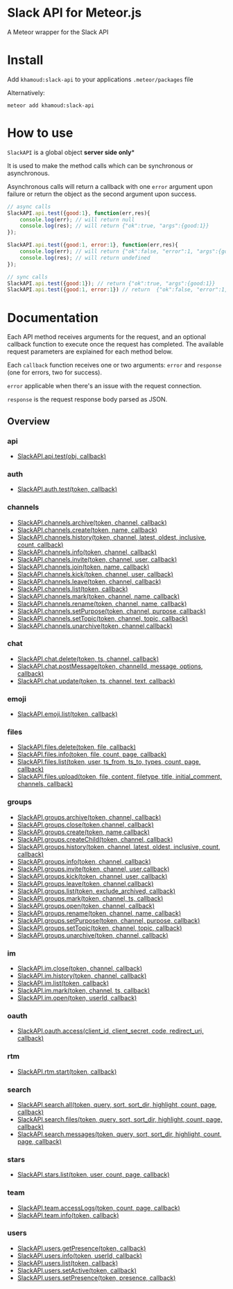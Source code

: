 # Slack API for Meteor.js

A Meteor wrapper for the Slack API

# Install

Add `khamoud:slack-api` to your applications `.meteor/packages` file

Alternatively:
```
meteor add khamoud:slack-api
```
# How to use

`SlackAPI` is a global object **server side only***

It is used to make the method calls which can be synchronous or asynchronous.

Asynchronous calls will return a callback with one `error` argument upon failure or return the object as the second argument upon success.

```javascript
// async calls
SlackAPI.api.test({good:1}, function(err,res){
    console.log(err); // will return null
    console.log(res); // will return {"ok":true, "args":{good:1}}
});

SlackAPI.api.test({good:1, error:1}, function(err,res){
    console.log(err); // will return {"ok":false, "error":1, "args":{good:1, error:1}}
    console.log(res); // will return undefined
});

// sync calls
SlackAPI.api.test({good:1}); // return {"ok":true, "args":{good:1}}
SlackAPI.api.test({good:1, error:1}) // return  {"ok":false, "error":1, "args":{good:1, error:1}}
```

# Documentation

Each API method receives arguments for the request, and an optional callback function to execute once the request has completed. The available request parameters are explained for each method below.

Each `callback` function receives one or two arguments: `error` and `response` (one for errors, two for success).

`error` applicable when there's an issue with the request connection.

`response` is the request response body parsed as JSON.

## Overview

### api

* [SlackAPI.api.test(obj, callback)](https://api.slack.com/methods/api.test)

### auth

* [SlackAPI.auth.test(token, callback)](https://api.slack.com/methods/auth.test)

### channels

* [SlackAPI.channels.archive(token, channel, callback)](https://api.slack.com/methods/channels.archive)
* [SlackAPI.channels.create(token, name, callback)](https://api.slack.com/methods/channels.create)
* [SlackAPI.channels.history(token, channel, latest, oldest, inclusive, count, callback)](https://api.slack.com/methods/channels.history)
* [SlackAPI.channels.info(token, channel, callback)](https://api.slack.com/methods/channels.info)
* [SlackAPI.channels.invite(token, channel, user, callback)](https://api.slack.com/methods/channels.invite)
* [SlackAPI.channels.join(token, name, callback)](https://api.slack.com/methods/channels.join)
* [SlackAPI.channels.kick(token, channel, user, callback)](https://api.slack.com/methods/channels.kick)
* [SlackAPI.channels.leave(token, channel, callback)](https://api.slack.com/methods/channels.leave)
* [SlackAPI.channels.list(token, callback)](https://api.slack.com/methods/channels.list)
* [SlackAPI.channels.mark(token, channel, name, callback)](https://api.slack.com/methods/channels.mark)
* [SlackAPI.channels.rename(token, channel, name, callback)](https://api.slack.com/methods/channels.rename)
* [SlackAPI.channels.setPurpose(token, channel, purpose, callback)](https://api.slack.com/methods/channels.setPurpose)
* [SlackAPI.channels.setTopic(token, channel, topic, callback)](https://api.slack.com/methods/channels.setTopic)
* [SlackAPI.channels.unarchive(token, channel,callback)](https://api.slack.com/methods/channels.unarchive)

### chat

* [SlackAPI.chat.delete(token, ts, channel, callback)](https://api.slack.com/methods/chat.delete)
* [SlackAPI.chat.postMessage(token, channelId, message, options, callback)](https://api.slack.com/methods/chat.postMessage)
* [SlackAPI.chat.update(token, ts, channel, text, callback)](https://api.slack.com/methods/chat.update)

### emoji

* [SlackAPI.emoji.list(token, callback)](https://api.slack.com/methods/emoji.list)

### files

* [SlackAPI.files.delete(token, file, callback)](https://api.slack.com/methods/files.delete)
* [SlackAPI.files.info(token, file, count, page, callback)](https://api.slack.com/methods/files.info)
* [SlackAPI.files.list(token, user, ts_from, ts_to, types, count, page, callback)](https://api.slack.com/methods/files.list)
* [SlackAPI.files.upload(token, file, content, filetype, title, initial_comment, channels, callback)](https://api.slack.com/methods/files.upload)

### groups

* [SlackAPI.groups.archive(token, channel, callback)](https://api.slack.com/methods/groups.archive)
* [SlackAPI.groups.close(token,channel, callback)](https://api.slack.com/methods/groups.close)
* [SlackAPI.groups.create(token, name,callback)](https://api.slack.com/methods/groups.create)
* [SlackAPI.groups.createChild(token, channel, callback)](https://api.slack.com/methods/groups.createChild)
* [SlackAPI.groups.history(token, channel, latest, oldest, inclusive, count, callback)](https://api.slack.com/methods/groups.history)
* [SlackAPI.groups.info(token, channel, callback)](https://api.slack.com/methods/groups.info)
* [SlackAPI.groups.invite(token, channel, user,callback)](https://api.slack.com/methods/groups.invite)
* [SlackAPI.groups.kick(token, channel, user, callback)](https://api.slack.com/methods/groups.kick)
* [SlackAPI.groups.leave(token, channel,callback)](https://api.slack.com/methods/groups.leave)
* [SlackAPI.groups.list(token, exclude_archived, callback)](https://api.slack.com/methods/groups.list)
* [SlackAPI.groups.mark(token, channel, ts, callback)](https://api.slack.com/methods/groups.mark)
* [SlackAPI.groups.open(token, channel, callback)](https://api.slack.com/methods/groups.open)
* [SlackAPI.groups.rename(token, channel, name, callback)](https://api.slack.com/methods/groups.rename)
* [SlackAPI.groups.setPurpose(token, channel, purpose, callback)](https://api.slack.com/methods/groups.setPurpose)
* [SlackAPI.groups.setTopic(token, channel, topic, callback)](https://api.slack.com/methods/groups.setTopic)
* [SlackAPI.groups.unarchive(token, channel, callback)](https://api.slack.com/methods/groups.unarchive)

### im

* [SlackAPI.im.close(token, channel, callback)](https://api.slack.com/methods/im.close)
* [SlackAPI.im.history(token, channel, callback)](https://api.slack.com/methods/im.history)
* [SlackAPI.im.list(token, callback)](https://api.slack.com/methods/im.list)
* [SlackAPI.im.mark(token, channel, ts, callback)](https://api.slack.com/methods/im.mark)
* [SlackAPI.im.open(token, userId, callback)](https://api.slack.com/methods/im.open)

### oauth

* [SlackAPI.oauth.access(client_id, client_secret, code, redirect_uri, callback)](https://api.slack.com/methods/oauth.access)

### rtm

* [SlackAPI.rtm.start(token, callback)](https://api.slack.com/methods/rtm.start)

### search

* [SlackAPI.search.all(token, query, sort, sort_dir, highlight, count, page, callback)](https://api.slack.com/methods/search.all)
* [SlackAPI.search.files(token, query, sort, sort_dir, highlight, count, page, callback)](https://api.slack.com/methods/search.files)
* [SlackAPI.search.messages(token, query, sort, sort_dir, highlight, count, page, callback)](https://api.slack.com/methods/search.messages)

### stars

* [SlackAPI.stars.list(token, user, count, page, callback)](https://api.slack.com/methods/stars.list)

### team

* [SlackAPI.team.accessLogs(token, count, page, callback)](https://api.slack.com/methods/team.accessLogs)
* [SlackAPI.team.info(token, callback)](https://api.slack.com/methods/team.info)

### users

* [SlackAPI.users.getPresence(token, callback)](https://api.slack.com/methods/users.getPresence)
* [SlackAPI.users.info(token, userId, callback)](https://api.slack.com/methods/users.info)
* [SlackAPI.users.list(token, callback)](https://api.slack.com/methods/users.list)
* [SlackAPI.users.setActive(token, callback)](https://api.slack.com/methods/users.setActive)
* [SlackAPI.users.setPresence(token, presence, callback)](https://api.slack.com/methods/users.setPresence)
